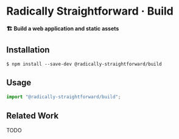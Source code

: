 # Radically Straightforward · Build

**🏗️ Build a web application and static assets**

## Installation

```console
$ npm install --save-dev @radically-straightforward/build
```

## Usage

```typescript
import "@radically-straightforward/build";
```

<!-- DOCUMENTATION START: ./source/index.mts -->

<!-- DOCUMENTATION END: ./source/index.mts -->

## Related Work

TODO
